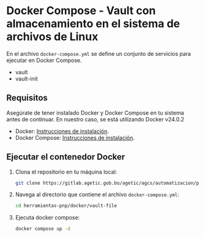 # Docker Compose - Vault con almacenamiento en el sistema de archivos de Linux

En el archivo `docker-compose.yml` se define un conjunto de servicios para ejecutar en Docker Compose.

- vault
- vault-init

## Requisitos

Asegúrate de tener instalado Docker y Docker Compose en tu sistema antes de continuar.
En nuestro caso, se está utilizando Docker v24.0.2

- Docker: [Instrucciones de instalación](https://docs.docker.com/desktop/install/debian/).
- Docker Compose: [Instrucciones de instalación](https://docs.docker.com/desktop/install/debian/).

## Ejecutar el contenedor Docker

1. Clona el repositorio en tu máquina local:

   ```bash
   git clone https://gitlab.agetic.gob.bo/agetic/agcs/automatizacion/proyectos-agcs/herramientas-pnp.git
   ```

2. Navega al directorio que contiene el archivo `docker-compose.yml`:

   ```bash
   cd herramientas-pnp/docker/vault-file
   ```

3. Ejecuta docker compose:
   ```bash
   docker compose up -d
   ```
